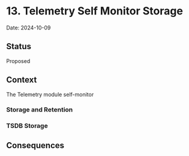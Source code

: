 # 13. Telemetry Self Monitor Storage

Date: 2024-10-09

## Status

Proposed

## Context

The Telemetry module self-monitor

### Storage and Retention



### TSDB Storage 


## Consequences



